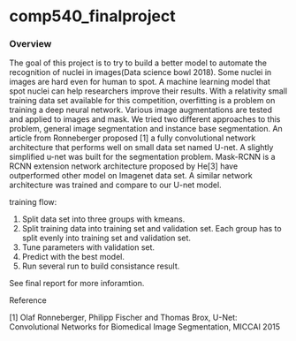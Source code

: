 # comp540_finalproject


### Overview
The goal of this project is to try to build a better model to automate the recognition of nuclei in images(Data science bowl 2018). Some nuclei in images are hard even for human to spot. A machine learning model that spot nuclei can help researchers improve their results. With a relativity small training data set available for this competition, overfitting is a problem on training a deep neural network. Various image augmentations are tested and applied to images and mask. We tried two different approaches to this problem, general image segmentation and instance base segmentation. An article from Ronneberger proposed [1] a fully convolutional network architecture that performs well on small data set named U-net. A slightly simplified u-net was built for the segmentation problem. Mask-RCNN is a RCNN extension network architecture proposed by He[3] have outperformed other model on Imagenet data set. A similar network architecture was trained and compare to our U-net model. 

training flow:
1. Split data set into three groups with kmeans.
2. Split training data into training set and validation set. Each group has to split evenly into training set and validation set.
3. Tune parameters with validation set.
4. Predict with the best model.
5. Run several run to build consistance result.

See final report for more inforamtion.

Reference

[1] Olaf Ronneberger, Philipp Fischer and Thomas Brox, U-Net: Convolutional Networks for Biomedical Image Segmentation, MICCAI 2015
